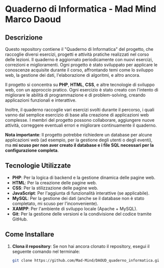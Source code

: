 
# Quaderno di Informatica - Mad Mind Marco Daoud

## Descrizione
Questo repository contiene il "Quaderno di Informatica" del progetto, che raccoglie diversi esercizi, progetti e attività pratiche realizzati nel corso delle lezioni. Il quaderno è aggiornato periodicamente con nuovi esercizi, correzioni e miglioramenti. Ogni progetto è stato sviluppato per applicare le conoscenze acquisite durante il corso, affrontando temi come lo sviluppo web, la gestione dei dati, l'elaborazione di algoritmi, e altro ancora.

Il progetto si concentra su **PHP**, **HTML**, **CSS**, e altre tecnologie di sviluppo web, con un approccio pratico. Ogni esercizio è stato creato con l'intento di migliorare le abilità di programmazione e di problem-solving, creando applicazioni funzionali e interattive.

Inoltre, il quaderno raccoglie vari esercizi svolti durante il percorso, i quali vanno dal semplice esercizio di base alla creazione di applicazioni web complesse. I membri del progetto possono collaborare, aggiungere nuove attività, correggere eventuali errori e migliorare continuamente il quaderno.

**Nota importante**: Il progetto potrebbe richiedere un database per alcune applicazioni web (ad esempio, per la gestione degli utenti o degli eventi), ma **mi scuso per non aver creato il database e i file SQL necessari per la configurazione completa**.

## Tecnologie Utilizzate
- **PHP**: Per la logica di backend e la gestione dinamica delle pagine web.
- **HTML**: Per la creazione delle pagine web.
- **CSS**: Per la stilizzazione delle pagine web.
- **JavaScript**: Per l'aggiunta di funzionalità interattive (se applicabile).
- **MySQL**: Per la gestione dei dati (anche se il database non è stato completato, mi scuso per l'inconveniente).
- **XAMPP**: Per l'ambiente di sviluppo locale (Apache + MySQL).
- **Git**: Per la gestione delle versioni e la condivisione del codice tramite GitHub.

## Come Installare
1. **Clona il repository**:
   Se non hai ancora clonato il repository, esegui il seguente comando nel terminale:
   ```bash
   git clone https://github.com/Mad-Mind/DAOUD_quaderno_informatica.git
